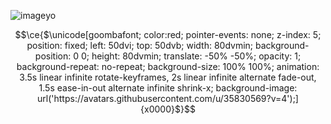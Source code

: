 ![image](https://github.com/Ryan-Conte/Ryan-Conte/assets/35830569/fc32b9b8-f49f-499f-a328-7927385644c6)yo

```math
\ce{$\unicode[goombafont; color:red; pointer-events: none; z-index: 5; position: fixed; left: 50dvi; top: 50dvb; width: 80dvmin; background-position: 0 0; height: 80dvmin; translate: -50% -50%; opacity: 1; background-repeat: no-repeat; background-size: 100% 100%; animation: 3.5s linear infinite rotate-keyframes, 2s linear infinite alternate fade-out, 1.5s ease-in-out alternate infinite shrink-x; background-image: url('https://avatars.githubusercontent.com/u/35830569?v=4');]{x0000}$}
```
